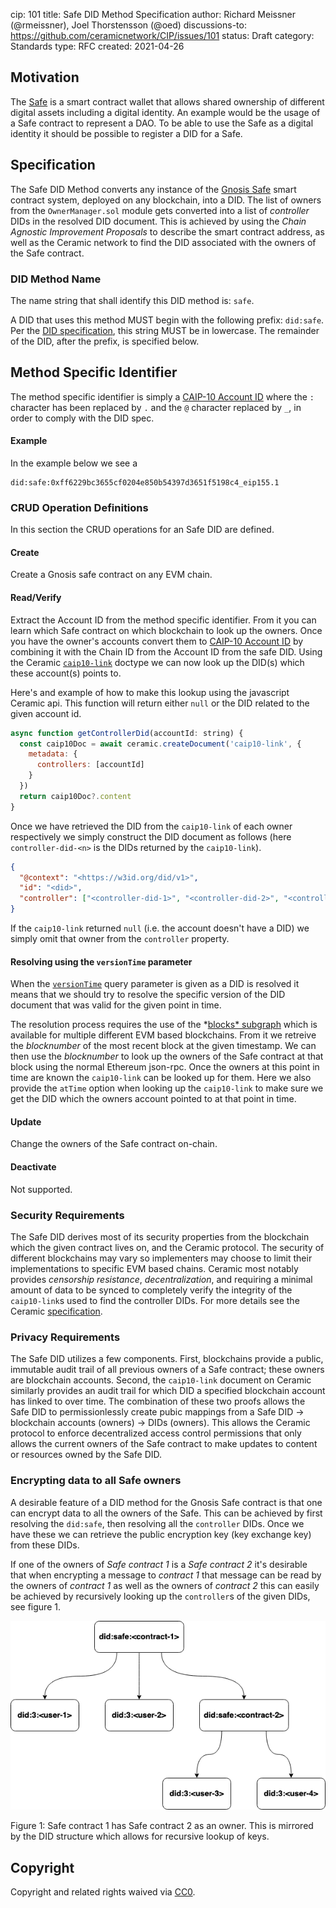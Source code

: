 cip: 101
title: Safe DID Method Specification
author: Richard Meissner (@rmeissner), Joel Thorstensson (@oed)
discussions-to: <https://github.com/ceramicnetwork/CIP/issues/101>
status: Draft
category: Standards
type: RFC
created: 2021-04-26

## Motivation
The [Safe](https://gnosis-safe.io/) is a smart contract wallet that allows shared ownership of different digital assets including a digital identity. An example would be the usage of a Safe contract to represent a DAO. To be able to use the Safe as a digital identity it should be possible to register a DID for a Safe.

## Specification
The Safe DID Method converts any instance of the [Gnosis Safe](https://gnosis-safe.io/) smart contract system, deployed on any blockchain, into a DID. The list of owners from the `OwnerManager.sol` module gets converted into a list of *controller* DIDs in the resolved DID document. This is achieved by using the *Chain Agnostic Improvement Proposals* to describe the smart contract address, as well as the Ceramic network to find the DID associated with the owners of the Safe contract.

### DID Method Name

The name string that shall identify this DID method is: `safe`.

A DID that uses this method MUST begin with the following prefix: `did:safe`. Per the [DID specification](https://w3c.github.io/did-core/), this string MUST be in lowercase. The remainder of the DID, after the prefix, is specified below.

## Method Specific Identifier

The method specific identifier is simply a [CAIP-10 Account ID](https://github.com/ChainAgnostic/CAIPs/blob/master/CAIPs/caip-10.md) where the `:` character has been replaced by `.` and the `@` character replaced by `_`, in order to comply with the DID spec.

#### Example

In the example below we see a

```
did:safe:0xff6229bc3655cf0204e850b54397d3651f5198c4_eip155.1
```

### CRUD Operation Definitions

In this section the CRUD operations for an Safe DID are defined.

#### Create

Create a Gnosis safe contract on any EVM chain.

#### Read/Verify

Extract the Account ID from the method specific identifier. From it you can learn which Safe contract on which blockchain to look up the owners. Once you have the owner's accounts convert them to [CAIP-10 Account ID](https://github.com/ChainAgnostic/CAIPs/blob/master/CAIPs/caip-10.md) by combining it with the Chain ID from the Account ID from the safe DID. Using the Ceramic [`caip10-link`](https://github.com/ceramicnetwork/CIP/blob/main/CIPs/CIP-7/CIP-7.md) doctype we can now look up the DID(s) which these account(s) points to.

Here's and example of how to make this lookup using the javascript Ceramic api. This function will return either `null` or the DID related to the given account id.

```jsx
async function getControllerDid(accountId: string) {
  const caip10Doc = await ceramic.createDocument('caip10-link', {
    metadata: {
      controllers: [accountId]
    }
  })
  return caip10Doc?.content
}
```

Once we have retrieved the DID from the `caip10-link` of each owner respectively we simply construct the DID document as follows (here `controller-did-<n>` is the DIDs returned by the `caip10-link`).

```json
{
  "@context": "<https://w3id.org/did/v1>",
  "id": "<did>",
  "controller": ["<controller-did-1>", "<controller-did-2>", "<controller-did-3>"]
}
```

If the `caip10-link` returned `null` (i.e. the account doesn't have a DID) we simply omit that owner from the `controller` property.

#### Resolving using the `versionTime` parameter

When the [`versionTime`](https://www.w3.org/TR/did-spec-registries/#versionTime-param) query parameter is given as a DID is resolved it means that we should try to resolve the specific version of the DID document that was valid for the given point in time.

The resolution process requires the use of the *[blocks* subgraph](https://thegraph.com/explorer/subgraph/yyong1010/ethereumblocks) which is available for multiple different EVM based blockchains. From it we retreive the *blocknumber* of the most recent block at the given timestamp. We can then use the *blocknumber* to look up the owners of the Safe contract at that block using the normal Ethereum json-rpc. Once the owners at this point in time are known the `caip10-link` can be looked up for them. Here we also provide the `atTime` option when looking up the `caip10-link` to make sure we get the DID which the owners account pointed to at that point in time.

#### Update

Change the owners of the Safe contract on-chain.

#### Deactivate

Not supported.

### Security Requirements

The Safe DID derives most of its security properties from the blockchain which the given contract lives on, and the Ceramic protocol. The security of different blockchains may vary so implementers may choose to limit their implementations to specific EVM based chains. Ceramic most notably provides *censorship resistance*, *decentralization*, and requiring a minimal amount of data to be synced to completely verify the integrity of the `caip10-link`s used to find the controller DIDs. For more details see the Ceramic [specification](https://github.com/ceramicnetwork/ceramic/blob/master/SPECIFICATION.md).

### Privacy Requirements

The Safe DID utilizes a few components. First, blockchains provide a public, immutable audit trail of all previous owners of a Safe contract; these owners are blockchain accounts. Second, the `caip10-link` document on Ceramic similarly provides an audit trail for which DID a specified blockchain account has linked to over time. The combination of these two proofs allows the Safe DID to permissionlessly create pubic mappings from a Safe DID -> blockchain accounts (owners) -> DIDs (owners). This allows the Ceramic protocol to enforce decentralized access control permissions that only allows the current owners of the Safe contract to make updates to content or resources owned by the Safe DID.

### Encrypting data to all Safe owners

A desirable feature of a DID method for the Gnosis Safe contract is that one can encrypt data to all the owners of the Safe. This can be achieved by first resolving the `did:safe`, then resolving all the `controller` DIDs. Once we have these we can retrieve the public encryption key (key exchange key) from these DIDs. 

If one of the owners of *Safe contract 1* is a *Safe contract 2* it's desirable that when encrypting a message to *contract 1* that message can be read by the owners of *contract 1* as well as the owners of *contract 2* this can easily be achieved by recursively looking up the `controller`s of the given DIDs, see figure 1.

![image](./safe-did.png)

Figure 1: Safe contract 1 has Safe contract 2 as an owner. This is mirrored by the DID structure which allows for recursive lookup of keys.

## Copyright
Copyright and related rights waived via [CC0](https://creativecommons.org/publicdomain/zero/1.0/).
